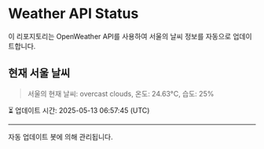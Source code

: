 
# Weather API Status

이 리포지토리는 OpenWeather API를 사용하여 서울의 날씨 정보를 자동으로 업데이트합니다.

## 현재 서울 날씨
> 서울의 현재 날씨: overcast clouds, 온도: 24.63°C, 습도: 25%

⏳ 업데이트 시간: 2025-05-13 06:57:45 (UTC)

---
자동 업데이트 봇에 의해 관리됩니다.
